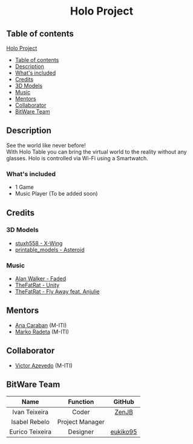 # <p align="center">Holo Project</p>

## Table of contents
<!-- TOC -->
[Holo Project](#p-aligncenterholo-projectp)
- [Table of contents](#table-of-contents)
- [Description](#description)
- [What's included](#whats-included)
- [Credits](#credits)
- [3D Models](#3d-models)
- [Music](#music)
- [Mentors](#mentors)
- [Collaborator](#collaborator)
- [BitWare Team](#bitware-team)
<!-- /TOC -->

## Description
See the world like never before!
<br>
With Holo Table you can bring the virtual world to the reality without any glasses. Holo is controlled via Wi-Fi using a Smartwatch.

### What's included
+ 1 Game 
+ Music Player (To be added soon)

## Credits
### 3D Models
+ [stuxh558 - X-Wing](https://free3d.com/3d-model/x-wing-star-wars-579.html)
+ [printable_models - Asteroid](https://free3d.com/3d-model/-asteroid--962525.html)

### Music
+ [Alan Walker - Faded](https://www.youtube.com/watch?v=bM7SZ5SBzyY)
+ [TheFatRat - Unity](https://www.youtube.com/watch?v=n8X9_MgEdCg)
+ [TheFatRat - Fly Away feat. Anjulie](https://www.youtube.com/watch?v=cMg8KaMdDYo)

## Mentors
+ [Ana Caraban](https://www.m-iti.org/people/ana-karina-caldeira-caraban) (M-ITI)
+ [Marko Radeta](https://www.m-iti.org/people/marko-radeta-phd) (M-ITI)

## Collaborator
+ [Victor Azevedo](https://www.m-iti.org/people/victor-azevedo) (M-ITI)

## BitWare Team

|       Name      |     Function    |                  GitHub                 |
|:---------------:|:---------------:|:---------------------------------------:|
|  Ivan Teixeira  |      Coder      |    [ZenJB](https://github.com/ZenJB)    |
|  Isabel Rebelo  | Project Manager |                                         |
| Eurico Teixeira |     Designer    | [eukiko95](https://github.com/eukiko95) |